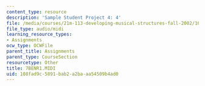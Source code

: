 ```yaml
---
content_type: resource
description: 'Sample Student Project 4: 4'
file: /media/courses/21m-113-developing-musical-structures-fall-2002/108fad9c5891bab2a2baaa54509b4ad0_7BENR1.MIDI
file_type: audio/midi
learning_resource_types:
- Assignments
ocw_type: OCWFile
parent_title: Assignments
parent_type: CourseSection
resourcetype: Other
title: 7BENR1.MIDI
uid: 108fad9c-5891-bab2-a2ba-aa54509b4ad0
---
```

